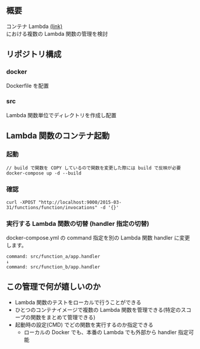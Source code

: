 ## 概要
コンテナ Lambda [(link)](https://aws.amazon.com/jp/builders-flash/202103/new-lambda-container-development/?awsf.filter-name=*all)  
における複数の Lambda 関数の管理を検討

## リポジトリ構成
### docker
Dockerfile を配置
### src
Lambda 関数単位でディレクトリを作成し配置

## Lambda 関数のコンテナ起動
### 起動
```
// build で関数を COPY しているので関数を変更した際には build で反映が必要
docker-compose up -d --build
```
### 確認
```
curl -XPOST "http://localhost:9000/2015-03-31/functions/function/invocations" -d '{}'
```
### 実行する Lambda 関数の切替 (handler 指定の切替)
docker-compose.yml の command 指定を別の Lambda 関数 handler に変更します。
```
command: src/function_a/app.handler
↓
command: src/function_b/app.handler
```

## この管理で何が嬉しいのか
- Lambda 関数のテストをローカルで行うことができる
- ひとつのコンテナイメージで複数の Lambda 関数を管理できる(特定のスコープの関数をまとめて管理できる)
- 起動時の設定(CMD) でどの関数を実行するのか指定できる
  - ローカルの Docker でも、本番の Lambda でも外部から handler 指定可能